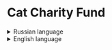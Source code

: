 # Cat Charity Fund
<details><summary>Russian language</summary>  
    
Благотворительный фонд поддержки котиков. Присутствует возможность формирования отчёта в гугл-таблице.
[Документация](https://127.0.0.1:8000/docs) доступна после запуска проекта

## Техно-стек
* python 3.7.9
* fastapi 0.78.0
* SQLAlchemy 1.4.36
* alembic 1.7.7
* pydantic 1.9.1
* aiogoogle 4.2.0
* uvicorn 0.17.6
* Google API 2.0

1. Клонировать репозиторий
```
git clone git@github.com:avnosov3/QRkot.git
```
2. Перейти в папку с проектом и создать виртуальное окружение
```
cd QRkot
```
```
python3 -m venv env
python -m venv venv (Windows)
```
3. Активировать виртуальное окружение
```
source env/bin/activate
source venv/Scripts/activate (Windows)
```
4. Установить зависимости из файла requirements.txt:
```
pip3 install -r requirements.txt
pip install -r requirements.txt (Windows)
```
5. Создать файл и заполнить файл .env
```
DATABASE_URL=sqlite+aiosqlite:///./<указать название БД>.db
SECRET=<указать секретное значение>
FIRST_SUPERUSER_EMAIL = <указать логин супер пользователя>
FIRST_SUPERUSER_PASSWORD = <указать пароль супер пользователя>

type=<указать данные из сервисного аккаунта Google Cloud>
project_id=<указать данные из сервисного аккаунта Google Cloud>
private_key_id=<указать данные из сервисного аккаунта Google Cloud>
private_key<указать данные из сервисного аккаунта Google Cloud>
client_email=<указать данные из сервисного аккаунта Google Cloud>
client_id=<указать данные из сервисного аккаунта Google Cloud>
auth_uri=<указать данные из сервисного аккаунта Google Cloud>
token_uri=<указать данные из сервисного аккаунта Google Cloud>
auth_provider_x509_cert_url=<указать данные из сервисного аккаунта Google Cloud>
client_x509_cert_url=<указать данные из сервисного аккаунта Google Cloud>

email=<указать потчу личного аккаунта Google>
```
6. Провести миграции
```
alembic upgrade head
```
7. Запустить проект
```
uvicorn app.main:app
```

## Автор
[Артём Носов](https://github.com/avnosov3)
</details>
<details><summary>English language</summary>  
  
Charitable foundation for the support of cats. There is the possibility of generating a report in a Google spreadsheet.
[Documentation](https://127.0.0.1:8000/docs) available after project launch

## Stack
* python 3.7.9
* fastapi 0.78.0
* SQLAlchemy 1.4.36
* alembic 1.7.7
* pydantic 1.9.1
* aiogoogle 4.2.0
* uvicorn 0.17.6
* Google API 2.0

1. Clone repository
```
git clone git@github.com:avnosov3/QRkot.git
```
2. Go to the project folder and create a virtual environment
```
cd QRkot
```
```
python3 -m venv env
python -m venv venv (Windows)
```
3. Activate a virtual environmen
```
source env/bin/activate
source venv/Scripts/activate (Windows)
```
4. Install dependencies from requirements.txt
```
pip3 install -r requirements.txt
pip install -r requirements.txt (Windows)
```
5. Create a file and fill the .env file
```
DATABASE_URL=sqlite+aiosqlite:///./<specify the name of the database>.db
SECRET=<specify secret value>
FIRST_SUPERUSER_EMAIL = <specify super user login>
FIRST_SUPERUSER_PASSWORD = <specify super user password>

type=<specify data from the Google Cloud service account>
project_id=<specify data from the Google Cloud service account>
private_key_id=<specify data from the Google Cloud service account>
private_key<specify data from the Google Cloud service account>
client_email=<specify data from the Google Cloud service account>
client_id=<specify data from the Google Cloud service account>
auth_uri=<specify data from the Google Cloud service account>
token_uri=<specify data from the Google Cloud service account>
auth_provider_x509_cert_url=<specify data from the Google Cloud service account>
client_x509_cert_url=<specify data from the Google Cloud service account>

email=<specify the email of a personal Google account>
```
6. Conduct migrations
```
alembic upgrade head
```
7. Start project
```
uvicorn app.main:app
```

## Author
[Artem Nosov](https://github.com/avnosov3)

</details>

